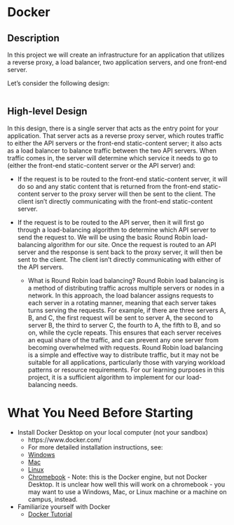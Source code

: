 # Docker

<div class="panel panel-default" id="project-description">
<div class="panel-body">
<h2>Description</h2>

<p>In this project we will create an infrastructure for an application that utilizes a reverse proxy, a load balancer, two application servers, and one front-end server.</p>
<p>Let’s consider the following design:</p>

<p><img src="https://drive.google.com/uc?id=1-OZ0gG2z__v-lACc1RwvZWMQP6GnBQ0n" alt="" loading='lazy' style="" /></p>

<h2>High-level Design</h2>

<p>In this design, there is a single server that acts as the entry point for your application. That server acts as a reverse proxy server, which routes traffic to either the API servers or the front-end static-content server; it also acts as a load balancer to balance traffic between the two API servers. When traffic comes in, the server will determine which service it needs to go to (either the front-end static-content server or the API server) and:</p>

<ul>
<li><p>If the request is to be routed to the front-end static-content server, it will do so and any static content that is returned from the front-end static-content server to the proxy server will then be sent to the client. The client isn’t directly communicating with the front-end static-content server.</p></li>
<li><p>If the request is to be routed to the API server, then it will first go through a load-balancing algorithm to determine which API server to send the request to. We will be using the basic Round Robin load-balancing algorithm for our site. Once the request is routed to an API server and the response is sent back to the proxy server, it will then be sent to the client. The client isn’t directly communicating with either of the API servers.</p>

<ul>
<li>What is Round Robin load balancing? Round Robin load balancing is a method of distributing traffic across multiple servers or nodes in a network. In this approach, the load balancer assigns requests to each server in a rotating manner, meaning that each server takes turns serving the requests. For example, if there are three servers A, B, and C, the first request will be sent to server A, the second to server B, the third to server C, the fourth to A, the fifth to B, and so on, while the cycle repeats. This ensures that each server receives an equal share of the traffic, and can prevent any one server from becoming overwhelmed with requests. Round Robin load balancing is a simple and effective way to distribute traffic, but it may not be suitable for all applications, particularly those with varying workload patterns or resource requirements. For our learning purposes in this project, it is a sufficient algorithm to implement for our load-balancing needs.</li>
</ul></li>
</ul>

<h1>What You Need Before Starting</h1>

<ul>
<li>Install Docker Desktop on your local computer (not your sandbox)

<ul>
<li>https://www.docker.com/</li>
<li>For more detailed installation instructions, see:</li>
<li><a href="/rltoken/R-4LnaCMOLb4iHip2PRzXQ" title="Windows" target="_blank">Windows</a></li>
<li><a href="/rltoken/agZxZoWSuS1k8GPGu6tgeg" title="Mac" target="_blank">Mac</a></li>
<li><a href="/rltoken/6DmPUit3nnE2rToik9hRLw" title="Linux" target="_blank">Linux</a></li>
<li><a href="/rltoken/zA7rXDO1tIr-gR3Egsz31Q" title="Chromebook" target="_blank">Chromebook</a> - Note: this is the Docker engine, but not Docker Desktop. It is unclear how well this will work on a chromebook - you may want to use a Windows, Mac, or Linux machine or a machine on campus, instead.</li>
</ul></li>
<li>Familiarize yourself with Docker

<ul>
<li><a href="/rltoken/L4XMX9Zu6osHOXUxJO_l6g" title="Docker Tutorial" target="_blank">Docker Tutorial</a></li>
</ul></li>
</ul>

  </div>
</div>

